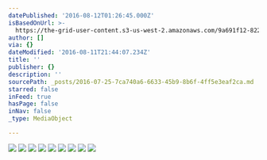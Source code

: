 ```yaml
---
datePublished: '2016-08-12T01:26:45.000Z'
isBasedOnUrl: >-
  https://the-grid-user-content.s3-us-west-2.amazonaws.com/9a691f12-8225-43ca-9828-2e6b25e7dc7e.jpg
author: []
via: {}
dateModified: '2016-08-11T21:44:07.234Z'
title: ''
publisher: {}
description: ''
sourcePath: _posts/2016-07-25-7ca740a6-6633-45b9-8b6f-4ff5e3eaf2ca.md
starred: false
inFeed: true
hasPage: false
inNav: false
_type: MediaObject

---
```

![](https://the-grid-user-content.s3-us-west-2.amazonaws.com/9a691f12-8225-43ca-9828-2e6b25e7dc7e.jpg)
![](https://s3-us-west-2.amazonaws.com/the-grid-img/p/ac8821a4dffa342f9ffafe24501d2cd27e70d6ff.jpg)
![](https://s3-us-west-2.amazonaws.com/the-grid-img/p/7fbb1c1a483623a59ca7732bee097111bcfeaa40.jpg)
![](https://the-grid-user-content.s3-us-west-2.amazonaws.com/861bb073-9952-47d6-9e63-0395a378ccc1.jpg)
![](https://the-grid-user-content.s3-us-west-2.amazonaws.com/9aba9b7f-8e8e-48d6-aa30-31219926879f.jpg)
![](https://the-grid-user-content.s3-us-west-2.amazonaws.com/1b3a6959-996d-4599-b172-7718a7dceb29.jpg)
![](https://the-grid-user-content.s3-us-west-2.amazonaws.com/ae3816a0-4402-41e5-aa84-f2c5e367a821.jpg)
![](https://the-grid-user-content.s3-us-west-2.amazonaws.com/32615c35-c82a-4a49-88ff-8725a678116f.jpg)
![](https://the-grid-user-content.s3-us-west-2.amazonaws.com/0a32121e-78bf-487b-a214-5bfdb439f116.jpg)